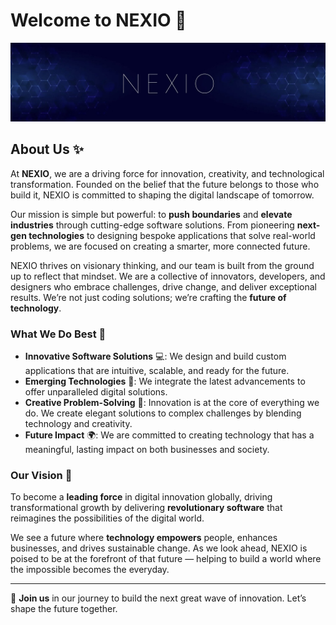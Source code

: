# Welcome to NEXIO 🚀

![NEXIO Banner](banner.jpg)

## About Us ✨

At **NEXIO**, we are a driving force for innovation, creativity, and technological transformation. Founded on the belief that the future belongs to those who build it, NEXIO is committed to shaping the digital landscape of tomorrow.

Our mission is simple but powerful: to **push boundaries** and **elevate industries** through cutting-edge software solutions. From pioneering **next-gen technologies** to designing bespoke applications that solve real-world problems, we are focused on creating a smarter, more connected future.

NEXIO thrives on visionary thinking, and our team is built from the ground up to reflect that mindset. We are a collective of innovators, developers, and designers who embrace challenges, drive change, and deliver exceptional results. We’re not just coding solutions; we’re crafting the **future of technology**.

### What We Do Best 🌟

- **Innovative Software Solutions** 💻: We design and build custom applications that are intuitive, scalable, and ready for the future.
- **Emerging Technologies** 🚀: We integrate the latest advancements to offer unparalleled digital solutions.
- **Creative Problem-Solving** 🎨: Innovation is at the core of everything we do. We create elegant solutions to complex challenges by blending technology and creativity.
- **Future Impact** 🌍: We are committed to creating technology that has a meaningful, lasting impact on both businesses and society.

### Our Vision 🌠

To become a **leading force** in digital innovation globally, driving transformational growth by delivering **revolutionary software** that reimagines the possibilities of the digital world.

We see a future where **technology empowers** people, enhances businesses, and drives sustainable change. As we look ahead, NEXIO is poised to be at the forefront of that future — helping to build a world where the impossible becomes the everyday.

---

🌟 **Join us** in our journey to build the next great wave of innovation. Let’s shape the future together.
